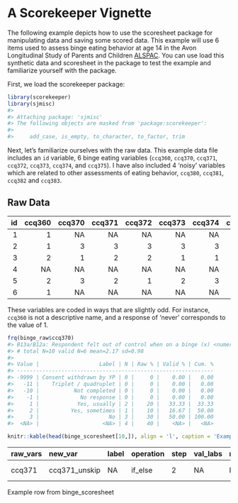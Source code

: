 A Scorekeeper Vignette
================

The following example depicts how to use the scoresheet package for
manipulating data and saving some scored data. This example will use 6
items used to assess binge eating behavior at age 14 in the Avon
Longitudinal Study of Parents and Children
[ALSPAC](http://www.bristol.ac.uk/alspac/). You can use load this
synthetic data and scoresheet in the package to test the example and
familiarize yourself with the package.

First, we load the scorekeeper package:

``` r
library(scorekeeper)
library(sjmisc)
#> 
#> Attaching package: 'sjmisc'
#> The following objects are masked from 'package:scorekeeper':
#> 
#>     add_case, is_empty, to_character, to_factor, trim
```

Next, let’s familiarize ourselves with the raw data. This example data
file includes an `id` variable, 6 binge eating variables (`ccq360`,
`ccq370`, `ccq371`, `ccq372`, `ccq373`, `ccq374`, and `ccq375`). I have
also included 4 ‘noisy’ variables which are related to other assessments
of eating behavior, `ccq380`, `ccq381`, `ccq382` and `ccq383`.

## Raw Data

| id | ccq360 | ccq370 | ccq371 | ccq372 | ccq373 | ccq374 | ccq375 | ccq380 | ccq381 | ccq382 | ccq383 |
| -: | -----: | -----: | -----: | -----: | -----: | -----: | -----: | -----: | -----: | -----: | -----: |
|  1 |      1 |     NA |     NA |     NA |     NA |     NA |     NA |     NA |     NA |     NA |     NA |
|  2 |      1 |      3 |      3 |      3 |      3 |      3 |      3 |      4 |     NA |     NA |     NA |
|  3 |      2 |      1 |      2 |      2 |      1 |      1 |      1 |      1 |      1 |      2 |      1 |
|  4 |     NA |     NA |     NA |     NA |     NA |     NA |     NA |     NA |     NA |     NA |     NA |
|  5 |      2 |      3 |      2 |      1 |      2 |      3 |      1 |      4 |     NA |     NA |     NA |
|  6 |      1 |     NA |     NA |     NA |     NA |     NA |     NA |     NA |     NA |     NA |     NA |

These variables are coded in ways that are slightly odd. For instance,
`ccq360` is not a descriptive name, and a response of ‘never’
corresponds to the value of 1.

``` r
frq(binge_raw$ccq370)
#> B13a/B12a: Respondent felt out of control when on a binge (x) <numeric> 
#> # total N=10 valid N=6 mean=2.17 sd=0.98
#> 
#> Value |                   Label | N | Raw % | Valid % | Cum. %
#> --------------------------------------------------------------
#> -9999 | Consent withdrawn by YP | 0 |     0 |    0.00 |   0.00
#>   -11 |    Triplet / quadruplet | 0 |     0 |    0.00 |   0.00
#>   -10 |           Not completed | 0 |     0 |    0.00 |   0.00
#>    -1 |             No response | 0 |     0 |    0.00 |   0.00
#>     1 |            Yes, usually | 2 |    20 |   33.33 |  33.33
#>     2 |          Yes, sometimes | 1 |    10 |   16.67 |  50.00
#>     3 |                      No | 3 |    30 |   50.00 | 100.00
#>  <NA> |                    <NA> | 4 |    40 |    <NA> |   <NA>
```

``` r
knitr::kable(head(binge_scoresheet[10,]), align = 'l', caption = 'Example row from binge_scoresheet')
```

| raw\_vars | new\_var       | label | operation | step | val\_labs | new\_vals | if\_condition | if\_true\_return | else\_return       | code |
| :-------- | :------------- | :---- | :-------- | :--- | :-------- | :-------- | :------------ | :--------------- | :----------------- | :--- |
| ccq371    | ccq371\_unskip | NA    | if\_else  | 2    | NA        | NA        | ccq360 == 1   | 3                | as.numeric(ccq371) | NA   |

Example row from binge\_scoresheet
